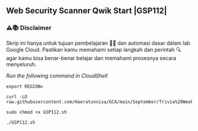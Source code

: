 Web Security Scanner Qwik Start |GSP112|
---
### ⚠️📚 Disclaimer

Skrip ini hanya untuk tujuan pembelajaran 🧑‍🎓 dan automasi dasar dalam lab Google Cloud. Pastikan kamu memahami setiap langkah dan perintah 🔍 agar kamu bisa benar-benar belajar dan memahami prosesnya secara menyeluruh.

_Run the following command in CloudShell_
```
export REGION=
```
```
curl -LO raw.githubusercontent.com/Haeratunnisa/GCA/main/September/Trivia%20Week%202/Web%20Security%20Scanner%20Qwik%20Start/GSP112.sh

sudo chmod +x GSP112.sh

./GSP112.sh
